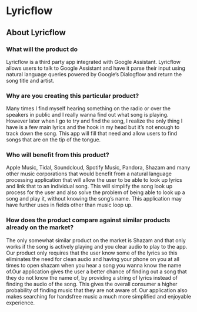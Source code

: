 # Lyricflow

## About Lyricflow

### What will the product do

Lyricflow is a third party app integrated with Google Assistant. Lyricflow allows users to talk to Google Assistant and have it parse their input using natural language queries powered by Google’s Dialogflow and return the song title and artist. 

### Why are you creating this particular product?

Many times I find myself hearing something on the radio or over the speakers in public and I really wanna find out what song is playing. However later when I go to try and find the song, I realize the only thing I have is a few main lyrics and the hook in my head but it’s not enough to track down the song. This app will fill that need and allow users to find songs that are on the tip of the tongue. 

### Who will benefit from this product?

Apple Music, Tidal, Soundcloud, Spotify Music, Pandora, Shazam and many other music corporations that would benefit from a natural language processing application that will allow the user to be able to look up lyrics and link that to an individual song. This will simplify the song look up process for the user and also solve the problem of being able to look up a song and play it, without knowing the song’s name. This application may have further uses in fields other than music loop up.

### How does the product compare against similar products already on the market?

The only somewhat similar product on the market is Shazam and that only works if the song is actively playing and you clear audio to play to the app. Our product only requires that the user know some of the lyrics so this eliminates the need for clean audio and having your phone on you at all times to open shazam when you hear a song you wanna know the name of.Our application gives the user a better chance of finding out a song that they do not know the name of, by providing a string of lyrics instead of finding the audio of the song. This gives the overall consumer a higher probability of finding music that they are not aware of. Our application also makes searching for handsfree music a much more simplified and enjoyable experience.  
